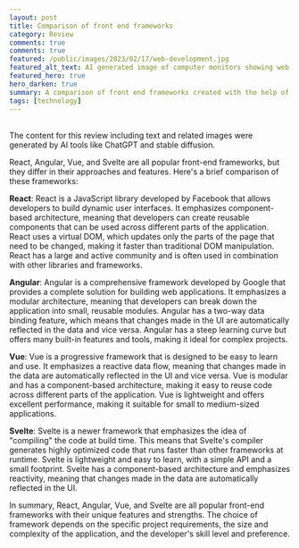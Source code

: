 ```yaml
---
layout: post
title: Comparison of front end frameworks
category: Review
comments: true
comments: true
featured: /public/images/2023/02/17/web-development.jpg
featured_alt_text: AI generated image of computer monitors showing web pages like screens
featured_hero: true
hero_darken: true
summary: A comparison of front end frameworks created with the help of AI Tools.
tags: [technology]
---
```

<div>&nbsp;</div>
<article class="message is-success my-1">
  <div class="message-body">
    The content for this review including text and related images were generated by AI tools like ChatGPT and stable diffusion.
  </div>
</article>

React, Angular, Vue, and Svelte are all popular front-end frameworks, but they differ in their approaches and features. Here's a brief comparison of these frameworks:

<strong>React</strong>: React is a JavaScript library developed by Facebook that allows developers to build dynamic user interfaces. It emphasizes component-based architecture, meaning that developers can create reusable components that can be used across different parts of the application. React uses a virtual DOM, which updates only the parts of the page that need to be changed, making it faster than traditional DOM manipulation. React has a large and active community and is often used in combination with other libraries and frameworks.

<strong>Angular</strong>: Angular is a comprehensive framework developed by Google that provides a complete solution for building web applications. It emphasizes a modular architecture, meaning that developers can break down the application into small, reusable modules. Angular has a two-way data binding feature, which means that changes made in the UI are automatically reflected in the data and vice versa. Angular has a steep learning curve but offers many built-in features and tools, making it ideal for complex projects.

<strong>Vue</strong>: Vue is a progressive framework that is designed to be easy to learn and use. It emphasizes a reactive data flow, meaning that changes made in the data are automatically reflected in the UI and vice versa. Vue is modular and has a component-based architecture, making it easy to reuse code across different parts of the application. Vue is lightweight and offers excellent performance, making it suitable for small to medium-sized applications.

<strong>Svelte</strong>: Svelte is a newer framework that emphasizes the idea of "compiling" the code at build time. This means that Svelte's compiler generates highly optimized code that runs faster than other frameworks at runtime. Svelte is lightweight and easy to learn, with a simple API and a small footprint. Svelte has a component-based architecture and emphasizes reactivity, meaning that changes made in the data are automatically reflected in the UI.

In summary, React, Angular, Vue, and Svelte are all popular front-end frameworks with their unique features and strengths. The choice of framework depends on the specific project requirements, the size and complexity of the application, and the developer's skill level and preference.
